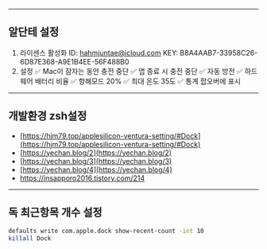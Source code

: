 
---
## 알단테 설정
1. 라이센스 활성화
	ID: hahmjuntae@icloud.com
	KEY: B8A4AAB7-33958C26-6D87E368-A9E1B4EE-56F488B0
2. 설정
	✅ Mac이 잠자는 동안 충전 중단
	✅ 앱 종료 시 충전 중단
	✅ 자동 방전
	✅ 하드웨어 배터리 비율
	✅ 항해모드 20%
	✅ 최대 온도 35도
	✅ 통계 팝오버에 표시
---
## 개발환경 zsh설정
- [https://hjm79.top/applesilicon-ventura-setting/#Dock](https://hjm79.top/applesilicon-ventura-setting/#Dock)
- [https://yechan.blog/2](https://yechan.blog/2)
- [https://yechan.blog/3](https://yechan.blog/3)
- [https://yechan.blog/4](https://yechan.blog/4)
- https://insapporo2016.tistory.com/214
---
## 독 최근항목 개수 설정
```bash
defaults write com.apple.dock show-recent-count -int 10
killall Dock
```
